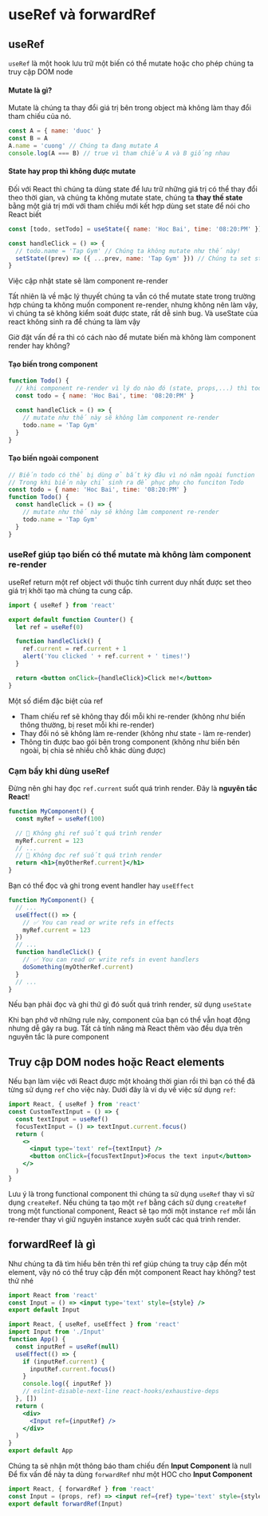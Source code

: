 # useRef và forwardRef

## useRef

`useRef` là một hook lưu trữ một biến có thể mutate hoặc cho phép chúng ta truy cập DOM node


#### Mutate là gì?

Mutate là chúng ta thay đổi giá trị bên trong object mà không làm thay đổi tham chiếu của nó.

```js
const A = { name: 'duoc' }
const B = A
A.name = 'cuong' // Chúng ta đang mutate A
console.log(A === B) // true vì tham chiếu A và B giống nhau
```

#### State hay prop thì không được mutate

Đối với React thì chúng ta dùng state để lưu trữ những giá trị có thể thay đổi theo thời gian, và chúng ta không mutate state, chúng ta **thay thế state** bằng một giá trị mới với tham chiếu mới kết hợp dùng set state để nói cho React biết

```jsx
const [todo, setTodo] = useState({ name: 'Hoc Bai', time: '08:20:PM' })

const handleClick = () => {
  // todo.name = 'Tap Gym' // Chúng ta không mutate như thế này!
  setState((prev) => ({ ...prev, name: 'Tap Gym' })) // Chúng ta set state với một giá trị object mới khác tham chiếu object cũ
}
```

Việc cập nhật state sẽ làm component re-render

Tất nhiên là về mặc lý thuyết chúng ta vẫn có thể mutate state trong trường hợp chúng ta không muốn component re-render, nhưng không nên làm vậy, vì chúng ta sẽ không kiểm soát được state, rất dễ sinh bug. Và useState của react không sinh ra để chúng ta làm vậy

Giờ đặt vấn đề ra thì có cách nào để mutate biến mà không làm component render hay không?

#### Tạo biến trong component

```jsx
function Todo() {
  // khi component re-render vì lý do nào đó (state, props,...) thì todo sẽ bị assign lại
  const todo = { name: 'Hoc Bai', time: '08:20:PM' }

  const handleClick = () => {
    // mutate như thế này sẽ không làm component re-render
    todo.name = 'Tap Gym'
  }
}
```

#### Tạo biến ngoài component

```jsx
// Biến todo có thể bị dùng ở bất kỳ đâu vì nó nằm ngoài function
// Trong khi biến này chỉ sinh ra để phục phụ cho funciton Todo
const todo = { name: 'Hoc Bai', time: '08:20:PM' }
function Todo() {
  const handleClick = () => {
    // mutate như thế này sẽ không làm component re-render
    todo.name = 'Tap Gym'
  }
}
```

### useRef giúp tạo biến có thể mutate mà không làm component re-render

useRef return một ref object với thuộc tính current duy nhất được set theo giá trị khởi tạo mà chúng ta cung cấp.

```jsx
import { useRef } from 'react'

export default function Counter() {
  let ref = useRef(0)

  function handleClick() {
    ref.current = ref.current + 1
    alert('You clicked ' + ref.current + ' times!')
  }

  return <button onClick={handleClick}>Click me!</button>
}
```

Một số điểm đặc biệt của ref

- Tham chiếu ref sẽ không thay đổi mỗi khi re-render (không như biến thông thường, bị reset mỗi khi re-render)
- Thay đổi nó sẽ không làm re-render (không như state - làm re-render)
- Thông tin được bao gói bên trong component (không như biến bên ngoài, bị chia sẻ nhiều chỗ khác dùng được)

### Cạm bẩy khi dùng useRef

Đừng nên ghi hay đọc `ref.current` suốt quá trình render. Đây là **nguyên tắc React**!

```jsx
function MyComponent() {
  const myRef = useRef(100)

  // 🚩 Không ghi ref suốt quá trình render
  myRef.current = 123
  // ...
  // 🚩 Không đọc ref suốt quá trình render
  return <h1>{myOtherRef.current}</h1>
}
```

Bạn có thể đọc và ghi trong event handler hay `useEffect`

```jsx
function MyComponent() {
  // ...
  useEffect(() => {
    // ✅ You can read or write refs in effects
    myRef.current = 123
  })
  // ...
  function handleClick() {
    // ✅ You can read or write refs in event handlers
    doSomething(myOtherRef.current)
  }
  // ...
}
```

Nếu bạn phải đọc và ghi thứ gì đó suốt quá trình render, sử dụng `useState`

Khi bạn phớ vỡ những rule này, component của bạn có thể vẫn hoạt động nhưng dễ gây ra bug. Tất cả tính năng mà React thêm vào đều dựa trên nguyên tắc là pure component

## Truy cập DOM nodes hoặc React elements

Nếu bạn làm việc với React được một khoảng thời gian rồi thì bạn có thể đã từng sử dụng `ref` cho việc này. Dưới đây là ví dụ về việc sử dụng `ref`:

```jsx
import React, { useRef } from 'react'
const CustomTextInput = () => {
  const textInput = useRef()
  focusTextInput = () => textInput.current.focus()
  return (
    <>
      <input type='text' ref={textInput} />
      <button onClick={focusTextInput}>Focus the text input</button>
    </>
  )
}
```

Lưu ý là trong functional component thì chúng ta sử dụng `useRef` thay vì sử dụng `createRef`. Nếu chúng ta tạo một `ref` bằng cách sử dụng `createRef` trong một functional component, React sẽ tạo mới một instance `ref` mỗi lần re-render thay vì giữ nguyên instance xuyên suốt các quá trình render.

## forwardReef là gì

Như chúng ta đã tìm hiểu bên trên thì ref giúp chúng ta truy cập đến một element, vậy nó có thể truy cập đến một component React hay không? test thử nhé

```jsx
import React from 'react'
const Input = () => <input type='text' style={style} />
export default Input
```

```jsx
import React, { useRef, useEffect } from 'react'
import Input from './Input'
function App() {
  const inputRef = useRef(null)
  useEffect(() => {
    if (inputRef.current) {
      inputRef.current.focus()
    }
    console.log({ inputRef })
    // eslint-disable-next-line react-hooks/exhaustive-deps
  }, [])
  return (
    <div>
      <Input ref={inputRef} />
    </div>
  )
}
export default App
```

Chúng ta sẽ nhận một thông báo tham chiếu đến **Input Component** là null
Để fix vấn đề này ta dùng `forwardRef` như một HOC cho **Input Component**

```jsx
import React, { forwardRef } from 'react'
const Input = (props, ref) => <input ref={ref} type='text' style={style} />
export default forwardRef(Input)
```

